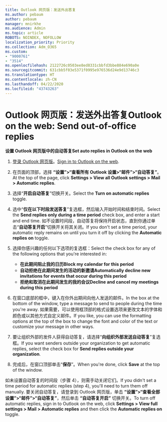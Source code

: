 ```yaml
---
title: Outlook 网页版：发送外出答复
ms.author: pebaum
author: pebaum
manager: mnirkhe
ms.audience: Admin
ms.topic: article
ROBOTS: NOINDEX, NOFOLLOW
localization_priority: Priority
ms.collection: Adm_O365
ms.custom:
- "9000761"
- "3514"
ms.openlocfilehash: 2122726c0503ee8ed8331cbbfd3bbe884e690a0e
ms.sourcegitcommit: 631cbb5f03e5371f0995e976536d24e9d13746c3
ms.translationtype: HT
ms.contentlocale: zh-CN
ms.lasthandoff: 04/22/2020
ms.locfileid: "43743263"
---
```

# <a name="outlook-on-the-web-send-out-of-office-replies"></a><span data-ttu-id="37f03-102">Outlook 网页版：发送外出答复</span><span class="sxs-lookup"><span data-stu-id="37f03-102">Outlook on the web: Send out-of-office replies</span></span>

<span data-ttu-id="37f03-103">**设置 Outlook 网页版中的自动答复**</span><span class="sxs-lookup"><span data-stu-id="37f03-103">**Set auto replies in Outlook on the web**</span></span>

1. <span data-ttu-id="37f03-104">[登录 Outlook 网页版](https://support.office.com/article/how-to-sign-in-to-outlook-on-the-web-763fab4d-0138-4814-b450-37fc286bcb79)。</span><span class="sxs-lookup"><span data-stu-id="37f03-104">[Sign in to Outlook on the web](https://support.office.com/article/how-to-sign-in-to-outlook-on-the-web-763fab4d-0138-4814-b450-37fc286bcb79).</span></span>

2. <span data-ttu-id="37f03-105">在页面的顶部，选择 **“设置”>“查看所有 Outlook 设置>“邮件”>“自动答复”**。</span><span class="sxs-lookup"><span data-stu-id="37f03-105">At the top of the page, click **Settings > View all Outlook settings > Mail > Automatic replies**.</span></span>

3. <span data-ttu-id="37f03-106">选择“**开启自动答复**”切换开关。</span><span class="sxs-lookup"><span data-stu-id="37f03-106">Select the **Turn on automatic replies** toggle.</span></span>

4. <span data-ttu-id="37f03-107">选中“**仅在以下时段发送答复**”复选框，然后输入开始时间和结束时间。</span><span class="sxs-lookup"><span data-stu-id="37f03-107">Select the **Send replies only during a time period** check box, and enter a start and end time.</span></span> <span data-ttu-id="37f03-108">如不设置时间段，自动答复将保持开启状态，直到你通过单击“**自动答复开启**”切换开关将其关闭。</span><span class="sxs-lookup"><span data-stu-id="37f03-108">If you don't set a time period, your automatic reply remains on until you turn it off by clicking the **Automatic replies on** toggle.</span></span>

5. <span data-ttu-id="37f03-109">选择你感兴趣的任何以下选项的复选框：</span><span class="sxs-lookup"><span data-stu-id="37f03-109">Select the check box for any of the following options that you're interested in:</span></span>
    - <span data-ttu-id="37f03-110">**在此期间阻止我的日历**</span><span class="sxs-lookup"><span data-stu-id="37f03-110">**Block my calendar for this period**</span></span>
    - <span data-ttu-id="37f03-111">**自动拒绝在此期间发生的活动的新邀请**</span><span class="sxs-lookup"><span data-stu-id="37f03-111">**Automatically decline new invitations for events that occur during this period**</span></span>
    - <span data-ttu-id="37f03-112">**拒绝和取消在此期间发生的我的会议**</span><span class="sxs-lookup"><span data-stu-id="37f03-112">**Decline and cancel my meetings during this period**</span></span>

6. <span data-ttu-id="37f03-113">在窗口底部的框中，键入在你外出期间向他人发送的邮件。</span><span class="sxs-lookup"><span data-stu-id="37f03-113">In the box at the bottom of the window, type a message to send to people during the time you're away.</span></span> <span data-ttu-id="37f03-114">如果需要，可以使用框顶部的格式设置选项来更改文本的字体和颜色或以其他方式自定义邮件。</span><span class="sxs-lookup"><span data-stu-id="37f03-114">If you like, you can use the formatting options at the top of the box to change the font and color of the text or customize your message in other ways.</span></span>

7. <span data-ttu-id="37f03-115">要让组织外部的发件人获得自动答复，请选择“**向组织外部发送自动答复**”复选框。</span><span class="sxs-lookup"><span data-stu-id="37f03-115">If you want senders outside your organization to get automatic replies, select the check box for **Send replies outside your organization**.</span></span>

8. <span data-ttu-id="37f03-116">完成后，在窗口顶部单击“**保存**”。</span><span class="sxs-lookup"><span data-stu-id="37f03-116">When you're done, click **Save** at the top of the window.</span></span>

<span data-ttu-id="37f03-117">如未设置自动答复的时间段（步骤 4），则需手动关闭它们。</span><span class="sxs-lookup"><span data-stu-id="37f03-117">If you didn't set a time period for automatic replies (step 4), you'll need to turn them off manually.</span></span> <span data-ttu-id="37f03-118">要关闭自动答复，请登录到 Outlook 网页版，单击 **“设置”>“查看全部设置”>“邮件”>“自动答复”**，然后单击 **“自动答复开启”** 切换开关。</span><span class="sxs-lookup"><span data-stu-id="37f03-118">To turn off automatic replies, sign in to Outlook on the web, click **Settings > View full settings > Mail > Automatic replies** and then click the **Automatic replies on** toggle.</span></span>
